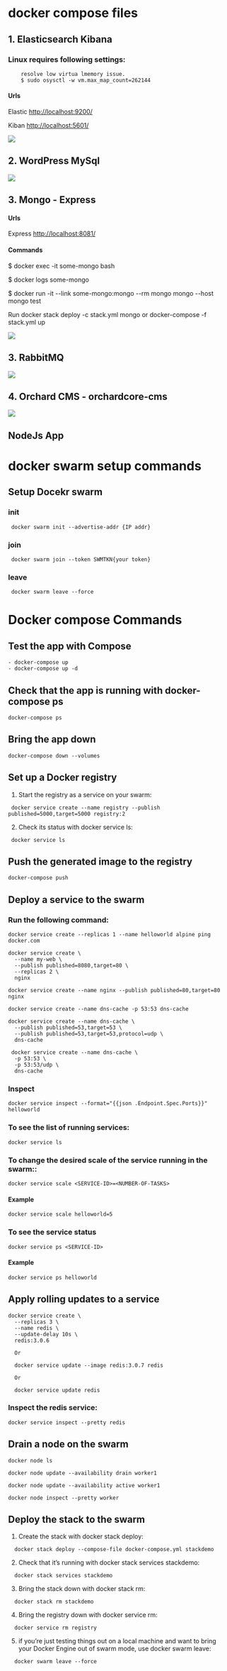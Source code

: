 # docker  compose files
## 1. Elasticsearch Kibana
### Linux requires following settings:
```
    resolve low virtua lmemory issue.
    $ sudo osysctl -w vm.max_map_count=262144
``` 
#### Urls
Elastic [http://localhost:9200/](http://localhost:9200/)

Kiban   [http://localhost:5601/](http://localhost:5601/)

[<img src="https://github.com/play-with-docker/stacks/raw/cff22438cb4195ace27f9b15784bbb497047afa7/assets/images/button.png">](https://labs.play-with-docker.com/?stack=https://raw.githubusercontent.com/hasmukhlalpatel/docker/master/elasticsearch-kibana/docker-compose-hub.yml)

## 2. WordPress MySql

[<img src="https://github.com/play-with-docker/stacks/raw/cff22438cb4195ace27f9b15784bbb497047afa7/assets/images/button.png">](https://labs.play-with-docker.com/?stack=https://raw.githubusercontent.com/hasmukhlalpatel/docker/master/WordPress/docker-compose.yml)

## 3. Mongo - Express

#### Urls
Express [http://localhost:8081/](http://localhost:8081/)
#### Commands
$ docker exec -it some-mongo bash

$ docker logs some-mongo

$ docker run -it --link some-mongo:mongo --rm mongo mongo --host mongo test

Run docker stack deploy -c stack.yml mongo or docker-compose -f stack.yml up

[<img src="https://github.com/play-with-docker/stacks/raw/cff22438cb4195ace27f9b15784bbb497047afa7/assets/images/button.png">](https://labs.play-with-docker.com/?stack=https://raw.githubusercontent.com/hasmukhlalpatel/docker/master/mongo-express/stack.yml)

## 3. RabbitMQ
[<img src="https://github.com/play-with-docker/stacks/raw/cff22438cb4195ace27f9b15784bbb497047afa7/assets/images/button.png">](https://labs.play-with-docker.com/?stack=https://raw.githubusercontent.com/hasmukhlalpatel/docker/master/rabbitmq/docker-compose.yml)

## 4. Orchard CMS - orchardcore-cms
[<img src="https://github.com/play-with-docker/stacks/raw/cff22438cb4195ace27f9b15784bbb497047afa7/assets/images/button.png">](https://labs.play-with-docker.com/?stack=https://raw.githubusercontent.com/hasmukhlalpatel/docker/master/orchardcms/stack.yaml)


## NodeJs App

# docker swarm setup commands
## Setup Docekr swarm
### init
```
 docker swarm init --advertise-addr {IP addr}
```
### join
```
 docker swarm join --token SWMTKN{your token}
```
### leave
```
 docker swarm leave --force
```

# Docker compose Commands
## Test the app with Compose
```
- docker-compose up
- docker-compose up -d
```
## Check that the app is running with docker-compose ps
```
docker-compose ps
```
## Bring the app down
```
docker-compose down --volumes
```

## Set up a Docker registry
1. Start the registry as a service on your swarm:
```
 docker service create --name registry --publish published=5000,target=5000 registry:2
```
2. Check its status with docker service ls:
```
 docker service ls
```

## Push the generated image to the registry
```
docker-compose push
```

## Deploy a service to the swarm
### Run the following command:
```
docker service create --replicas 1 --name helloworld alpine ping docker.com

docker service create \
  --name my-web \
  --publish published=8080,target=80 \
  --replicas 2 \
  nginx

docker service create --name nginx --publish published=80,target=80 nginx

docker service create --name dns-cache -p 53:53 dns-cache 

docker service create --name dns-cache \
  --publish published=53,target=53 \
  --publish published=53,target=53,protocol=udp \
  dns-cache
  
 docker service create --name dns-cache \
  -p 53:53 \
  -p 53:53/udp \
  dns-cache
```
### Inspect
```
docker service inspect --format="{{json .Endpoint.Spec.Ports}}" helloworld
```

### To see the list of running services:
```
docker service ls
```
### To change the desired scale of the service running in the swarm::
```
docker service scale <SERVICE-ID>=<NUMBER-OF-TASKS>
```
#### Example
```
docker service scale helloworld=5
```
### To see the service status
```
docker service ps <SERVICE-ID>
```
#### Example
```
docker service ps helloworld
```

## Apply rolling updates to a service
```
docker service create \
  --replicas 3 \
  --name redis \
  --update-delay 10s \
  redis:3.0.6
  
  Or
  
  docker service update --image redis:3.0.7 redis
  
  Or
  
  docker service update redis
```
### Inspect the redis service:
```
docker service inspect --pretty redis
```

## Drain a node on the swarm
```
docker node ls

docker node update --availability drain worker1

docker node update --availability active worker1

docker node inspect --pretty worker
```


## Deploy the stack to the swarm
1. Create the stack with docker stack deploy:
```
  docker stack deploy --compose-file docker-compose.yml stackdemo
```
2. Check that it’s running with docker stack services stackdemo:
```
  docker stack services stackdemo
```
3. Bring the stack down with docker stack rm:
```
  docker stack rm stackdemo
```
4. Bring the registry down with docker service rm:
```
  docker service rm registry
```
5. if you’re just testing things out on a local machine and want to bring your Docker Engine out of swarm mode, use docker swarm leave:
```
  docker swarm leave --force
```

